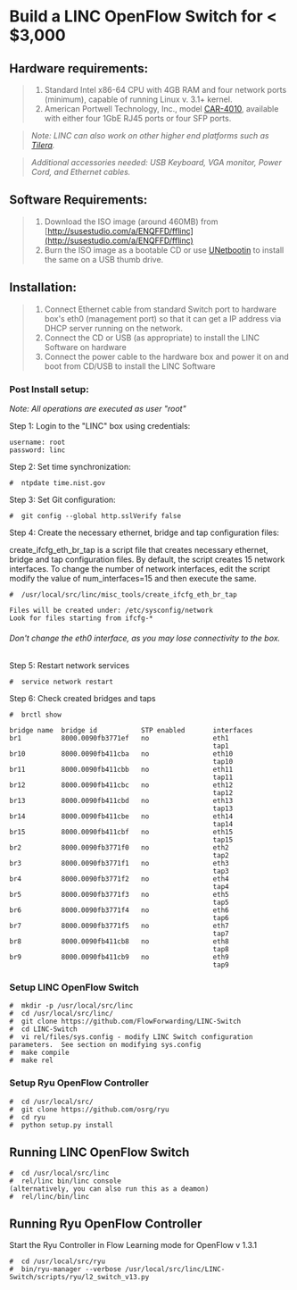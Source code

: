# Build a LINC OpenFlow Switch for < $3,000

## Hardware requirements:
>1. Standard Intel x86-64 CPU with 4GB RAM and four network ports (minimum), capable of running Linux v. 3.1+ kernel.
>2. American Portwell Technology, Inc., model [CAR-4010](http://www.portwell.com/products/ca.asp), available with either four 1GbE RJ45 ports or four SFP ports.

>_Note: LINC can also work on other higher end platforms such as [Tilera](http://www.tilera.com")._

>*Additional accessories needed: USB Keyboard, VGA monitor, Power Cord, and Ethernet cables.*

## Software Requirements:
>1. Download the ISO image (around 460MB) from [http://susestudio.com/a/ENQFFD/fflinc](http://susestudio.com/a/ENQFFD/fflinc)
>2. Burn the ISO image as a bootable CD or use [UNetbootin](http://unetbootin.sourceforge.net/) to install the same on a USB thumb drive.

## Installation:
>1. Connect Ethernet cable from standard Switch port to hardware box's eth0 (management port) so that it can get a IP address via DHCP server running on the network.
>2. Connect the CD or USB (as appropriate) to install the LINC Software on hardware
>3. Connect the power cable to the hardware box and power it on and boot from CD/USB to install the LINC Software

### Post Install setup:
*Note: All operations are executed as user "root"*

Step 1: Login to the "LINC" box using credentials:
    
    username: root 
    password: linc
Step 2: Set time synchronization:
    
    #  ntpdate time.nist.gov
Step 3: Set Git configuration:

    #  git config --global http.sslVerify false
Step 4: Create the necessary ethernet, bridge and tap configuration files:

create\_ifcfg\_eth\_br\_tap is a script file that creates necessary ethernet, bridge and tap configuration files. By default, the script creates 15 network interfaces. To change the number of network interfaces, edit the script modify the value of num_interfaces=15 and then execute the same.

    #  /usr/local/src/linc/misc_tools/create_ifcfg_eth_br_tap

    Files will be created under: /etc/sysconfig/network
    Look for files starting from ifcfg-*
    
###### Don't change the eth0 interface, as you may lose connectivity to the box.

Step 5: Restart network services

    #  service network restart

Step 6: Check created bridges and taps

    #  brctl show
    
    bridge name  bridge id           STP enabled       interfaces
    br1          8000.0090fb3771ef   no                eth1
                                                       tap1
    br10         8000.0090fb411cba   no                eth10
                                                       tap10
    br11         8000.0090fb411cbb   no                eth11
                                                       tap11
    br12         8000.0090fb411cbc   no                eth12
                                                       tap12
    br13         8000.0090fb411cbd   no                eth13
                                                       tap13
    br14         8000.0090fb411cbe   no                eth14
                                                       tap14
    br15         8000.0090fb411cbf   no                eth15
                                                       tap15
    br2          8000.0090fb3771f0   no                eth2
                                                       tap2
    br3          8000.0090fb3771f1   no                eth3
                                                       tap3
    br4          8000.0090fb3771f2   no                eth4
                                                       tap4
    br5          8000.0090fb3771f3   no                eth5
                                                       tap5
    br6          8000.0090fb3771f4   no                eth6
                                                       tap6
    br7          8000.0090fb3771f5   no                eth7
                                                       tap7
    br8          8000.0090fb411cb8   no                eth8
                                                       tap8
    br9          8000.0090fb411cb9   no                eth9
                                                       tap9
### Setup LINC OpenFlow Switch
    #  mkdir -p /usr/local/src/linc
    #  cd /usr/local/src/linc/
    #  git clone https://github.com/FlowForwarding/LINC-Switch
    #  cd LINC-Switch
    #  vi rel/files/sys.config - modify LINC Switch configuration parameters.  See section on modifying sys.config
    #  make compile
    #  make rel
    
### Setup Ryu OpenFlow Controller
    #  cd /usr/local/src/
    #  git clone https://github.com/osrg/ryu
    #  cd ryu
    #  python setup.py install
    
## Running LINC OpenFlow Switch
    #  cd /usr/local/src/linc
    #  rel/linc bin/linc console
    (alternatively, you can also run this as a deamon)
    #  rel/linc/bin/linc
    
## Running Ryu OpenFlow Controller
Start the Ryu Controller in Flow Learning mode for OpenFlow v 1.3.1

    #  cd /usr/local/src/ryu
    #  bin/ryu-manager --verbose /usr/local/src/linc/LINC-Switch/scripts/ryu/l2_switch_v13.py
    

